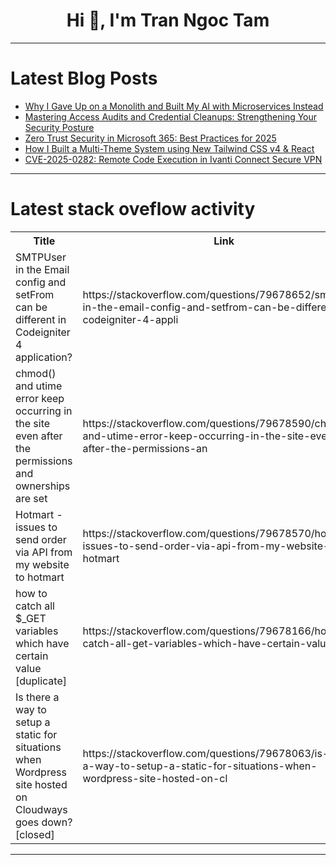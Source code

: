 <h1 align="center">Hi 👋, I'm Tran Ngoc Tam</h1>

---

# Latest Blog Posts 
<!-- BLOG-POST-LIST:START -->
- [Why I Gave Up on a Monolith and Built My AI with Microservices Instead](https://dev.to/rene_3e17dd52b0dfba8/why-i-gave-up-on-a-monolith-and-built-my-ai-with-microservices-instead-10kf)
- [Mastering Access Audits and Credential Cleanups: Strengthening Your Security Posture](https://dev.to/apil_faterpekar_fa7adcfc0/mastering-access-audits-and-credential-cleanups-strengthening-your-security-posture-m3e)
- [Zero Trust Security in Microsoft 365: Best Practices for 2025](https://dev.to/apil_faterpekar_fa7adcfc0/zero-trust-security-in-microsoft-365-best-practices-for-2025-lnc)
- [How I Built a Multi-Theme System using New Tailwind CSS v4 &amp; React](https://dev.to/praveen-sripati/how-i-built-a-multi-theme-system-using-new-tailwind-css-v4-react-27j3)
- [CVE-2025-0282: Remote Code Execution in Ivanti Connect Secure VPN](https://dev.to/sharon_42e16b8da44dabde6d/cve-2025-0282-remote-code-execution-in-ivanti-connect-secure-vpn-3ckd)
<!-- BLOG-POST-LIST:END -->

---

# Latest stack oveflow activity
<table>
  <tr><th>Title</th><th>Link</th></tr>
  <!-- STACKOVERFLOW:START --><tr><td>SMTPUser in the Email config and setFrom can be different in Codeigniter 4 application?</td><td>https://stackoverflow.com/questions/79678652/smtpuser-in-the-email-config-and-setfrom-can-be-different-in-codeigniter-4-appli</td></tr><tr><td>chmod&lpar;&rpar; and utime error keep occurring in the site even after the permissions and ownerships are set</td><td>https://stackoverflow.com/questions/79678590/chmod-and-utime-error-keep-occurring-in-the-site-even-after-the-permissions-an</td></tr><tr><td>Hotmart - issues to send order via API from my website to hotmart</td><td>https://stackoverflow.com/questions/79678570/hotmart-issues-to-send-order-via-api-from-my-website-to-hotmart</td></tr><tr><td>how to catch all $_GET variables which have certain value [duplicate]</td><td>https://stackoverflow.com/questions/79678166/how-to-catch-all-get-variables-which-have-certain-value</td></tr><tr><td>Is there a way to setup a static for situations when Wordpress site hosted on Cloudways goes down? [closed]</td><td>https://stackoverflow.com/questions/79678063/is-there-a-way-to-setup-a-static-for-situations-when-wordpress-site-hosted-on-cl</td></tr><!-- STACKOVERFLOW:END -->
</table>

---


